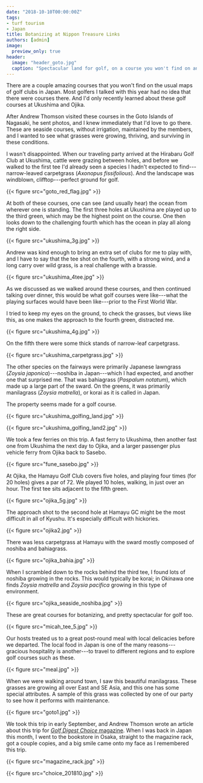 ```yaml
---
date: "2018-10-10T00:00:00Z"
tags:
- turf tourism
- Japan
title: Botanizing at Nippon Treasure Links
authors: [admin]
image:
  preview_only: true
header:
  image: "header_goto.jpg"
  caption: "Spectacular land for golf, on a course you won't find on any maps."
---
```


There are a couple amazing courses that you won't find on the usual maps of golf clubs in Japan. Most golfers I talked with this year had no idea that there were courses there. And I'd only recently learned about these golf courses at Ukushima and Ojika.

After Andrew Thomson visited these courses in the Goto Islands of Nagasaki, he sent photos, and I knew immediately that I'd love to go there. These are seaside courses, without irrigation, maintained by the members, and I wanted to see what grasses were growing, thriving, and surviving in these conditions.

I wasn't disappointed. When our traveling party arrived at the Hirabaru Golf Club at Ukushima, cattle were grazing between holes, and before we walked to the first tee I'd already seen a species I hadn't expected to find---narrow-leaved carpetgrass (*Axonopus fissifolious*). And the landscape was windblown, clifftop---perfect ground for golf.

{{< figure src="goto_red_flag.jpg" >}}

At both of these courses, one can see (and usually hear) the ocean from wherever one is standing. The first three holes at Ukushima are played up to the third green, which may be the highest point on the course. One then looks down to the challenging fourth which has the ocean in play all along the right side.

{{< figure src="ukushima_3g.jpg" >}}

Andrew was kind enough to bring an extra set of clubs for me to play with, and I have to say that the tee shot on the fourth, with a strong wind, and a long carry over wild grass, is a real challenge with a brassie.

{{< figure src="ukushima_4tee.jpg" >}}

As we discussed as we walked around these courses, and then continued talking over dinner, this would be what golf courses were like---what the playing surfaces would have been like---prior to the First World War.

I tried to keep my eyes on the ground, to check the grasses, but views like this, as one makes the approach to the fourth green, distracted me.

{{< figure src="ukushima_4g.jpg" >}}

On the fifth there were some thick stands of narrow-leaf carpetgrass. 

{{< figure src="ukushima_carpetgrass.jpg" >}}

The other species on the fairways were primarily Japanese lawngrass (*Zoysia japonica*)---noshiba in Japan---which I had expected, and another one that surprised me. That was bahiagrass (*Paspalum notatum*), which made up a large part of the sward. On the greens, it was primarily manilagrass (*Zoysia matrella*), or korai as it is called in Japan.

The property seems made for a golf course.

{{< figure src="ukushima_golfing_land.jpg" >}}

{{< figure src="ukushima_golfing_land2.jpg" >}}

We took a few ferries on this trip. A fast ferry to Ukushima, then another fast one from Ukushima the next day to Ojika, and a larger passenger plus vehicle ferry from Ojika back to Sasebo.

{{< figure src="fune_sasebo.jpg" >}}

At Ojika, the Hamayu Golf Club covers five holes, and playing four times (for 20 holes) gives a par of 72. We played 10 holes, walking, in just over an hour. The first tee sits adjacent to the fifth green.

{{< figure src="ojika_5g.jpg" >}}

The approach shot to the second hole at Hamayu GC might be the most difficult in all of Kyushu. It's especially difficult with hickories.

{{< figure src="ojika2.jpg" >}}

There was less carpetgrass at Hamayu with the sward mostly composed of noshiba and bahiagrass.

{{< figure src="ojika_bahia.jpg" >}}

When I scrambled down to the rocks behind the third tee, I found lots of noshiba growing in the rocks. This would typically be korai; in Okinawa one finds *Zoysia matrella* and *Zoysia pacifica* growing in this type of environment.

{{< figure src="ojika_seaside_noshiba.jpg" >}}

These are great courses for botanizing, and pretty spectacular for golf too. 

{{< figure src="micah_tee_5.jpg" >}}

Our hosts treated us to a great post-round meal with local delicacies before we departed. The local food in Japan is one of the many reasons---gracious hospitality is another---to travel to different regions and to explore golf courses such as these.

{{< figure src="meal.jpg" >}}

When we were walking around town, I saw this beautiful manilagrass. These grasses are growing all over East and SE Asia, and this one has some special attributes. A sample of this grass was collected by one of our party to see how it performs with maintenance.

{{< figure src="goto1.jpg" >}}

We took this trip in early September, and Andrew Thomson wrote an article about this trip for [*Golf Digest Choice* magazine](http://gd.golfdigest.co.jp/choice/). When I was back in Japan this month, I went to the bookstore in Osaka, straight to the magazine rack, got a couple copies, and a big smile came onto my face as I remembered this trip.

{{< figure src="magazine_rack.jpg" >}}

{{< figure src="choice_201810.jpg" >}}
